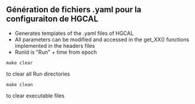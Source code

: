 ## Génération de fichiers .yaml pour la configuraiton de HGCAL

- Generates templates of the .yaml files of HGCAL
- All parameters can be modified and accessed in the get_XX() functions implemented in the headers files
- RunId is "Run" + time from epoch

```
make clear
```
to clear all Run directories

```
make clean
```
to clear executable files
